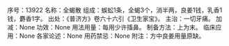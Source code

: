 序号：13922
名称：全蝎散
组成：蜈蚣1条，全蝎3个，消半两，良姜1钱，乳香1钱，麝香1字。
出处：《普济方》卷六十六引《卫生家宝》。
主治：一切牙痛。
加减：None
功效：None
用法用量：每用少许搐鼻。
制备方法：上为末。
临床应用：None
各家论述：None
用药禁忌：None
附注：方中良姜用量原缺。

